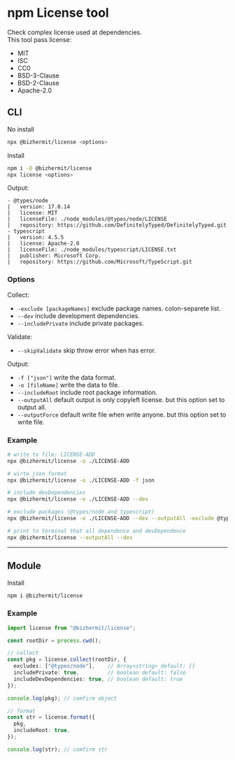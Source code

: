 # npm License tool

Check complex license used at dependencies.  
This tool pass license:
- MIT
- ISC
- CC0
- BSD-3-Clause
- BSD-2-Clause
- Apache-2.0

## CLI

No install
```bash
npx @bizhermit/license <options>
```

Install
```bash
npm i -D @bizhermit/license
npx license <options>
```

Output:
```
- @types/node
|   version: 17.0.14
|   license: MIT
|   licenseFile: ./node_modules/@types/node/LICENSE
|   repository: https://github.com/DefinitelyTyped/DefinitelyTyped.git
- typescript
|   version: 4.5.5
|   license: Apache-2.0
|   licenseFile: ./node_modules/typescript/LICENSE.txt
|   publisher: Microsoft Corp.
|   repository: https://github.com/Microsoft/TypeScript.git
```

### Options

Collect:
* `-exclude [packageNames]` exclude package names. colon-separete list.
* `--dev` include development dependencies.
* `--includePrivate` include private packages.

Validate:
* `--skipValidate` skip throw error when has error.

Output:
* `-f ["json"]` write the data format.
* `-o [fileName]` write the data to file.
* `--includeRoot` include root package information.
* `--outputAll` default output is only copyleft license. but this option set to output all.
* `--outputForce` default write file when write anyone. but this option set to write file.

### Example

```bash
# write to file: LICENSE-ADD
npx @bizhermit/license -o ./LICENSE-ADD

# wirte json format
npx @bizhermit/license -o ./LICENSE-ADD -f json

# include devDependencies
npx @bizhermit/license -o ./LICENSE-ADD --dev

# exclude packages (@types/node and typescript)
npx @bizhermit/license -o ./LICENSE-ADD --dev --outputAll -exclude @types/node,typescript

# print to terminal that all dependence and devDependence
npx @bizhermit/license --outputAll --dev
```

---

## Module

Install
```bash
npm i @bizhermit/license
```

### Example
```ts
import license from "@bizhermit/license";

const rootDir = process.cwd();

// collect
const pkg = license.collect(rootDir, {
  excludes: ["@types/node"],    // Array<string> default: []
  includePrivate: true,         // boolean default: false
  includeDevDependencies: true, // boolean default: true
});

console.log(pkg); // comfirm object

// format
const str = license.format({
  pkg,
  includeRoot: true,
});

console.log(str); // comfirm str
```